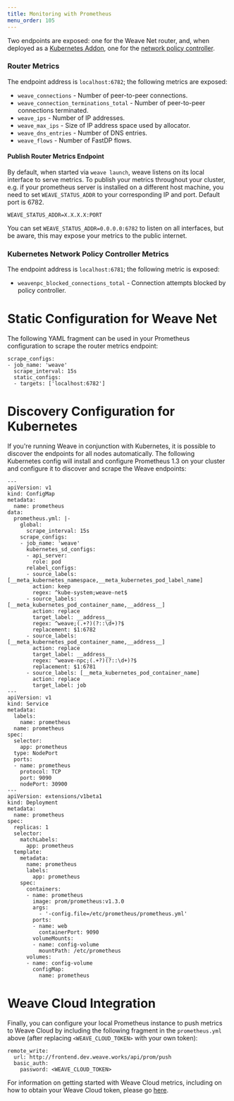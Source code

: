 ```yaml
---
title: Monitoring with Prometheus
menu_order: 105
---
```


Two endpoints are exposed: one for the Weave Net router, and, when deployed as
a [Kubernetes Addon](/site/kube-addon.md), one for the [network policy
controller](/site/kube-addon.md#npc).

### Router Metrics

The endpoint address is `localhost:6782`; the following metrics are
exposed:

* `weave_connections` - Number of peer-to-peer connections.
* `weave_connection_terminations_total` - Number of peer-to-peer
  connections terminated.
* `weave_ips` - Number of IP addresses.
* `weave_max_ips` - Size of IP address space used by allocator.
* `weave_dns_entries` - Number of DNS entries.
* `weave_flows` - Number of FastDP flows.

#### Publish Router Metrics Endpoint

By default, when started via `weave launch`, weave listens on its local 
interface to serve metrics. To publish your metrics throughout your cluster, 
e.g. if your prometheus server is installed on a different host machine,
you need to set `WEAVE_STATUS_ADDR` to your corresponding IP and port.
Default port is 6782.

`WEAVE_STATUS_ADDR=X.X.X.X:PORT`

You can set `WEAVE_STATUS_ADDR=0.0.0.0:6782` to listen on all interfaces, 
but be aware, this may expose your metrics to the public internet.

### Kubernetes Network Policy Controller Metrics

The endpoint address is `localhost:6781`; the following metric is
exposed:

* `weavenpc_blocked_connections_total` - Connection attempts blocked
  by policy controller.

# Static Configuration for Weave Net

The following YAML fragment can be used in your Prometheus configuration to
scrape the router metrics endpoint:

```
scrape_configs:
- job_name: 'weave'
  scrape_interval: 15s
  static_configs:
  - targets: ['localhost:6782']
```

# Discovery Configuration for Kubernetes

If you're running Weave in conjunction with Kubernetes, it is possible
to discover the endpoints for all nodes automatically. The following
Kubernetes config will install and configure Prometheus 1.3 on your
cluster and configure it to discover and scrape the Weave endpoints:

```
---
apiVersion: v1
kind: ConfigMap
metadata:
  name: prometheus
data:
  prometheus.yml: |-
    global:
      scrape_interval: 15s
    scrape_configs:
    - job_name: 'weave'
      kubernetes_sd_configs:
      - api_server:
        role: pod
      relabel_configs:
      - source_labels: [__meta_kubernetes_namespace,__meta_kubernetes_pod_label_name]
        action: keep
        regex: ^kube-system;weave-net$
      - source_labels: [__meta_kubernetes_pod_container_name,__address__]
        action: replace
        target_label: __address__
        regex: ^weave;(.+?)(?::\d+)?$
        replacement: $1:6782
      - source_labels: [__meta_kubernetes_pod_container_name,__address__]
        action: replace
        target_label: __address__
        regex: ^weave-npc;(.+?)(?::\d+)?$
        replacement: $1:6781
      - source_labels: [__meta_kubernetes_pod_container_name]
        action: replace
        target_label: job
---
apiVersion: v1
kind: Service
metadata:
  labels:
    name: prometheus
  name: prometheus
spec:
  selector:
    app: prometheus
  type: NodePort
  ports:
  - name: prometheus
    protocol: TCP
    port: 9090
    nodePort: 30900
---
apiVersion: extensions/v1beta1
kind: Deployment
metadata:
  name: prometheus
spec:
  replicas: 1
  selector:
    matchLabels:
      app: prometheus
  template:
    metadata:
      name: prometheus
      labels:
        app: prometheus
    spec:
      containers:
      - name: prometheus
        image: prom/prometheus:v1.3.0
        args:
          - '-config.file=/etc/prometheus/prometheus.yml'
        ports:
        - name: web
          containerPort: 9090
        volumeMounts:
        - name: config-volume
          mountPath: /etc/prometheus
      volumes:
      - name: config-volume
        configMap:
          name: prometheus
```

# Weave Cloud Integration

Finally, you can configure your local Prometheus instance to push
metrics to Weave Cloud by including the following fragment in the
`prometheus.yml` above (after replacing `<WEAVE_CLOUD_TOKEN>` with
your own token):

```
remote_write:
  url: http://frontend.dev.weave.works/api/prom/push
  basic_auth:
    password: <WEAVE_CLOUD_TOKEN>
```

For information on getting started with Weave Cloud metrics, including
on how to obtain your Weave Cloud token, please go
[here](https://github.com/weaveworks/cortex).
